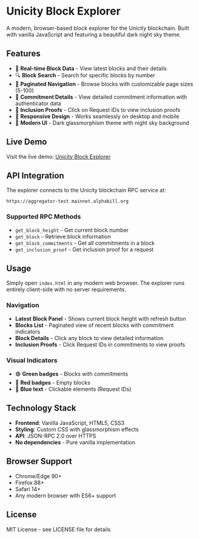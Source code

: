 # Unicity Block Explorer

A modern, browser-based block explorer for the Unicity blockchain. Built with vanilla JavaScript and featuring a beautiful dark night sky theme.

## Features

- 🌟 **Real-time Block Data** - View latest blocks and their details
- 🔍 **Block Search** - Search for specific blocks by number
- 📄 **Paginated Navigation** - Browse blocks with customizable page sizes (5-100)
- 🔗 **Commitment Details** - View detailed commitment information with authenticator data
- 🔐 **Inclusion Proofs** - Click on Request IDs to view inclusion proofs
- 📱 **Responsive Design** - Works seamlessly on desktop and mobile
- 🎨 **Modern UI** - Dark glassmorphism theme with night sky background

## Live Demo

Visit the live demo: [Unicity Block Explorer](https://unicitynetwork.github.io/smt-explorer)

## API Integration

The explorer connects to the Unicity blockchain RPC service at:
```
https://aggregator-test.mainnet.alphabill.org
```

### Supported RPC Methods

- `get_block_height` - Get current block number
- `get_block` - Retrieve block information
- `get_block_commitments` - Get all commitments in a block
- `get_inclusion_proof` - Get inclusion proof for a request

## Usage

Simply open `index.html` in any modern web browser. The explorer runs entirely client-side with no server requirements.

### Navigation

- **Latest Block Panel** - Shows current block height with refresh button
- **Blocks List** - Paginated view of recent blocks with commitment indicators
- **Block Details** - Click any block to view detailed information
- **Inclusion Proofs** - Click Request IDs in commitments to view proofs

### Visual Indicators

- 🟢 **Green badges** - Blocks with commitments
- 🔴 **Red badges** - Empty blocks
- 🔵 **Blue text** - Clickable elements (Request IDs)

## Technology Stack

- **Frontend**: Vanilla JavaScript, HTML5, CSS3
- **Styling**: Custom CSS with glassmorphism effects
- **API**: JSON-RPC 2.0 over HTTPS
- **No dependencies** - Pure vanilla implementation

## Browser Support

- Chrome/Edge 90+
- Firefox 88+
- Safari 14+
- Any modern browser with ES6+ support

## License

MIT License - see LICENSE file for details